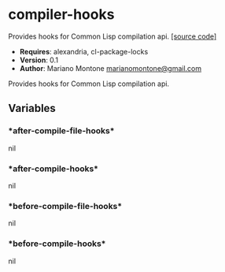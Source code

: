 # compiler-hooks

Provides hooks for Common Lisp compilation api.
[[source code]](../compiler-hooks.lisp)

- **Requires**: alexandria, cl-package-locks
- **Version**: 0.1
- **Author**: Mariano Montone <marianomontone@gmail.com>


 Provides hooks for Common Lisp compilation api.



## Variables
### \*after-compile-file-hooks\*
nil

### \*after-compile-hooks\*
nil

### \*before-compile-file-hooks\*
nil

### \*before-compile-hooks\*
nil

